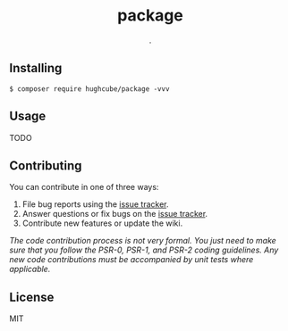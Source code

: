 <h1 align="center"> package </h1>

<p align="center"> .</p>


## Installing

```shell
$ composer require hughcube/package -vvv
```

## Usage

TODO

## Contributing

You can contribute in one of three ways:

1. File bug reports using the [issue tracker](https://github.com/hughcube-php/package/issues).
2. Answer questions or fix bugs on the [issue tracker](https://github.com/hughcube-php/package/issues).
3. Contribute new features or update the wiki.

_The code contribution process is not very formal. You just need to make sure that you follow the PSR-0, PSR-1, and PSR-2 coding guidelines. Any new code contributions must be accompanied by unit tests where applicable._

## License

MIT